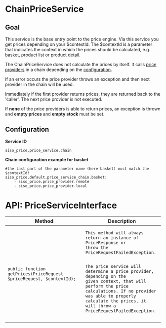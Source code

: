 #  ChainPriceService 

## Goal

This service is the base entry point to the price engine. Via this service you get prices depending on your $contextId. The $contextId is a parameter that indicates the context in which the prices should be calculated, e.g. basket, product list or product detail.

The ChainPriceService does not calculate the prices by itself. It calls [price providers](Price-Providers_23560237.html) in a chain depending on the [configuration](#ChainPriceService-chain_config).

If an error occurs the price provider throws an exception and then next provider in the chain will be used.

Immediately if the first provider returns prices, they are returned back to the 'caller'. The next price provider is not executed.

If **none** of the price providers is able to return prices, an exception is thrown and **empty prices** and **empty stock** must be set.

## Configuration

**Service ID**

``` 
siso_price.price_service.chain 
```

<span id="ChainPriceService-chain_config" class="confluence-anchor-link">

**Chain configuration example for basket**

``` 
#the last part of the parameter name (here basket) must match the $contextId!
siso_price.default.price_service_chain.basket:
    - siso_price.price_provider.remote
    - siso_price.price_provider.local 
```

# API: PriceServiceInterface

<table>
<colgroup>
<col style="width: 50%" />
<col style="width: 50%" />
</colgroup>
<thead>
<tr class="header">
<th>Method</th>
<th>Description</th>
</tr>
</thead>
<tbody>
<tr>
<td><pre><code>public function getPrices(PriceRequest $priceRequest, $contextId);</code></pre></td>
<td><pre><code>This method will always return an instance of PriceResponse or
throw the PriceRequestFailedException.

The price service will determine a price provider, depending on the
given context, that will perform the price calculations. If no
provider was able to properly calculate the prices, it will throw a
PriceRequestFailedException.</code></pre></td>
</tr>
</tbody>
</table>

